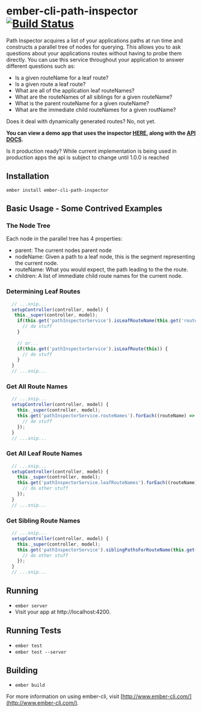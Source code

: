 # ember-cli-path-inspector [![Build Status](https://travis-ci.org/kennethdavidbuck/ember-cli-path-inspector.svg?branch=develop)](https://travis-ci.org/kennethdavidbuck/ember-cli-path-inspector)

Path Inspector acquires a list of your applications paths at run time and constructs a parallel tree of nodes for querying. This allows you to ask questions about your applications routes without having to probe them directly. You can use this service throughout your application to answer different questions such as:

- Is a given routeName for a leaf route?
- Is a given route a leaf route?
- What are all of the application leaf routeNames?
- What are the routeNames of all siblings for a given routeName?
- What is the parent routeName for a given routeName?
- What are the immediate child routeNames for a given routName?

Does it deal with dynamically generated routes? No, not yet.

**You can view a demo app that uses the inspector [HERE](https://kennethdavidbuck.github.io/ember-cli-path-inspector/), 
along with the [API DOCS](https://kennethdavidbuck.github.io/ember-cli-path-inspector/docs).**

Is it production ready? While current implementation is being used in production apps the api is subject to change until 1.0.0 is reached

## Installation
```
ember install ember-cli-path-inspector
```

## Basic Usage - Some Contrived Examples


### The Node Tree
Each node in the parallel tree has 4 properties:

- parent: The current nodes parent node
- nodeName: Given a path to a leaf node, this is the segment representing the current node.
- routeName: What you would expect, the path leading to the the route.
- children: A list of immediate child route names for the current node.

### Determining Leaf Routes
```javascript
  // ...snip...
  setupController(controller, model) {
   this._super(controller, model);
    if(this.get('pathInspectorService').isLeafRouteName(this.get('routeName')) {
      // do stuff
    }
    
    // or...
    if(this.get('pathInspectorService').isLeafRoute(this)) {
      // do stuff
    }
  }
  // ...snip...
```

### Get All Route Names
```javascript
  // ...snip...
  setupController(controller, model) {
    this._super(controller, model);
    this.get('pathInspectorService.routeNames').forEach((routeName) => {
      // do stuff
    });
  }
  // ...snip...
```

### Get All Leaf Route Names
```javascript
  // ...snip...
  setupController(controller, model) {
    this._super(controller, model);
    this.get('pathInspectorService.leafRouteNames').forEach((routeName) => {
      // do other stuff
    });
  }
  // ...snip...
```

### Get Sibling Route Names
```javascript
  // ...snip...
  setupController(controller, model) {
    this._super(controller, model);
    this.get('pathInspectorService').siblingPathsForRouteName(this.get('routeName')).forEach((routeName) => {
      // do other stuff
    });
  }
  // ...snip...
```

## Running

* `ember server`
* Visit your app at http://localhost:4200.

## Running Tests

* `ember test`
* `ember test --server`

## Building

* `ember build`

For more information on using ember-cli, visit [http://www.ember-cli.com/](http://www.ember-cli.com/).
